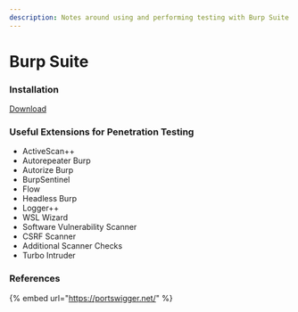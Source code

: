 ```yaml
---
description: Notes around using and performing testing with Burp Suite
---
```


# Burp Suite

### Installation

[Download](https://portswigger.net/burp/communitydownload)

### Useful Extensions for Penetration Testing

* ActiveScan++
* Autorepeater Burp
* Autorize Burp
* BurpSentinel
* Flow
* Headless Burp
* Logger++
* WSL Wizard
* Software Vulnerability Scanner
* CSRF Scanner
* Additional Scanner Checks
* Turbo Intruder

### References

{% embed url="https://portswigger.net/" %}
